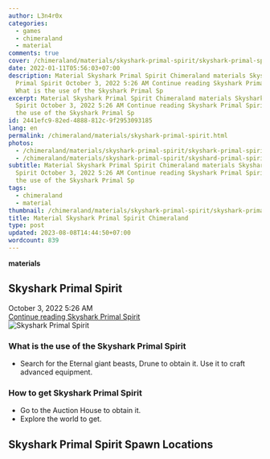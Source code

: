 ```yaml
---
author: L3n4r0x
categories:
  - games
  - chimeraland
  - material
comments: true
cover: /chimeraland/materials/skyshark-primal-spirit/skyshark-primal-spirit.webp
date: 2022-01-11T05:56:03+07:00
description: Material Skyshark Primal Spirit Chimeraland materials Skyshark
  Primal Spirit October 3, 2022 5:26 AM Continue reading Skyshark Primal Spirit
  What is the use of the Skyshark Primal Sp
excerpt: Material Skyshark Primal Spirit Chimeraland materials Skyshark Primal
  Spirit October 3, 2022 5:26 AM Continue reading Skyshark Primal Spirit What is
  the use of the Skyshark Primal Sp
id: 2441efc9-82ed-4888-812c-9f2953093185
lang: en
permalink: /chimeraland/materials/skyshark-primal-spirit.html
photos:
  - /chimeraland/materials/skyshark-primal-spirit/skyshark-primal-spirit.webp
  - /chimeraland/materials/skyshark-primal-spirit/skyshard-primal-spirit.webp
subtitle: Material Skyshark Primal Spirit Chimeraland materials Skyshark Primal
  Spirit October 3, 2022 5:26 AM Continue reading Skyshark Primal Spirit What is
  the use of the Skyshark Primal Sp
tags:
  - chimeraland
  - material
thumbnail: /chimeraland/materials/skyshark-primal-spirit/skyshark-primal-spirit.webp
title: Material Skyshark Primal Spirit Chimeraland
type: post
updated: 2023-08-08T14:44:50+07:00
wordcount: 839
---
```


<link
  rel="stylesheet"
  href="https://rawcdn.githack.com/dimaslanjaka/Web-Manajemen/870a349/css/bootstrap-5-3-0-alpha3-wrapper.css"
/>
<section id="bootstrap-wrapper">
  <div data-bs-theme="dark">
    <div
      class="row g-0 border rounded overflow-hidden flex-md-row mb-4 shadow-sm position-relative bg-dark text-light"
    >
      <div class="col p-4 d-flex flex-column position-static">
        <strong class="d-inline-block mb-2 text-success">materials</strong>
        <h2 class="mb-0">Skyshark Primal Spirit</h2>
        <div class="mb-1 text-muted">October 3, 2022 5:26 AM</div>
        <a
          href="/chimeraland/materials/skyshark-primal-spirit.html"
          class="stretched-link d-none text-primary"
          >Continue reading Skyshark Primal Spirit</a
        >
      </div>
      <div class="col-auto d-none d-md-block d-lg-block">
        <img
          src="https://www.webmanajemen.com/chimeraland/materials/skyshark-primal-spirit/skyshark-primal-spirit.webp"
          alt="Skyshark Primal Spirit"
        />
      </div>
    </div>
    <div class="row">
      <div class="col-lg-6 col-12 mb-2">
        <div class="card">
          <div class="card-body">
            <h3 class="card-title">
              What is the use of the Skyshark Primal Spirit
            </h3>
            <div class="card-text">
              <ul>
                <li>
                  Search for the Eternal giant beasts, Drune to obtain it. Use
                  it to craft advanced equipment.
                </li>
              </ul>
            </div>
          </div>
        </div>
      </div>
      <div class="col-lg-6 col-12 mb-2">
        <div class="card">
          <div class="card-body">
            <h3 class="card-title">How to get Skyshark Primal Spirit</h3>
            <div class="card-text">
              <ul>
                <li>Go to the Auction House to obtain it.</li>
                <li>Explore the world to get.</li>
              </ul>
            </div>
          </div>
        </div>
      </div>
      <div class="col-12 mb-2">
        <h2>Skyshark Primal Spirit Spawn Locations</h2>
        <div></div>
        <div></div>
      </div>
    </div>
  </div>
</section>